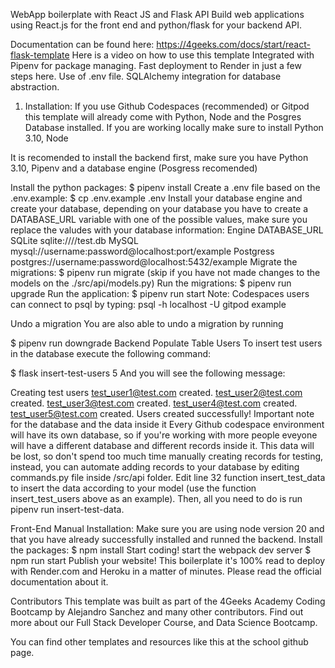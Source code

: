 WebApp boilerplate with React JS and Flask API
Build web applications using React.js for the front end and python/flask for your backend API.

Documentation can be found here: https://4geeks.com/docs/start/react-flask-template
Here is a video on how to use this template
Integrated with Pipenv for package managing.
Fast deployment to Render in just a few steps here.
Use of .env file.
SQLAlchemy integration for database abstraction.
1) Installation:
If you use Github Codespaces (recommended) or Gitpod this template will already come with Python, Node and the Posgres Database installed. If you are working locally make sure to install Python 3.10, Node

It is recomended to install the backend first, make sure you have Python 3.10, Pipenv and a database engine (Posgress recomended)

Install the python packages: $ pipenv install
Create a .env file based on the .env.example: $ cp .env.example .env
Install your database engine and create your database, depending on your database you have to create a DATABASE_URL variable with one of the possible values, make sure you replace the valudes with your database information:
Engine	DATABASE_URL
SQLite	sqlite:////test.db
MySQL	mysql://username:password@localhost:port/example
Postgress	postgres://username:password@localhost:5432/example
Migrate the migrations: $ pipenv run migrate (skip if you have not made changes to the models on the ./src/api/models.py)
Run the migrations: $ pipenv run upgrade
Run the application: $ pipenv run start
Note: Codespaces users can connect to psql by typing: psql -h localhost -U gitpod example

Undo a migration
You are also able to undo a migration by running

$ pipenv run downgrade
Backend Populate Table Users
To insert test users in the database execute the following command:

$ flask insert-test-users 5
And you will see the following message:

  Creating test users
  test_user1@test.com created.
  test_user2@test.com created.
  test_user3@test.com created.
  test_user4@test.com created.
  test_user5@test.com created.
  Users created successfully!
Important note for the database and the data inside it
Every Github codespace environment will have its own database, so if you're working with more people eveyone will have a different database and different records inside it. This data will be lost, so don't spend too much time manually creating records for testing, instead, you can automate adding records to your database by editing commands.py file inside /src/api folder. Edit line 32 function insert_test_data to insert the data according to your model (use the function insert_test_users above as an example). Then, all you need to do is run pipenv run insert-test-data.

Front-End Manual Installation:
Make sure you are using node version 20 and that you have already successfully installed and runned the backend.
Install the packages: $ npm install
Start coding! start the webpack dev server $ npm run start
Publish your website!
This boilerplate it's 100% read to deploy with Render.com and Heroku in a matter of minutes. Please read the official documentation about it.

Contributors
This template was built as part of the 4Geeks Academy Coding Bootcamp by Alejandro Sanchez and many other contributors. Find out more about our Full Stack Developer Course, and Data Science Bootcamp.

You can find other templates and resources like this at the school github page.